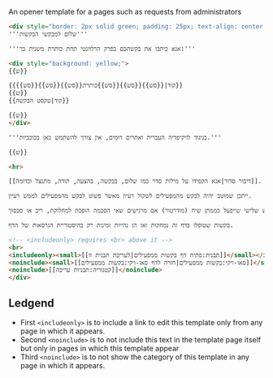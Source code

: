 An opener template for a pages such as requests from administrators

```html
<div style="border: 2px solid green; padding: 25px; text-align: center; font-size: 18px">
'''שלום למבקשי הבקשות'''

'''אנא כיתבו את בקשתכם בפרק הרלוונטי תחת כותרת משנית כך:'''

<div style="background: yellow;">
{{ש}}

{{קוד|{{סש}}{{סש}}{{סש}}כותרת{{סש}}{{סש}}{{סש}}}}
{{ש}}
{{קוד|טקסט הבקשה}}

{{ש}}
</div>

'''בניגוד לויקיפדיה העברית ואתרים דומים, אין צורך להשתמש כאן בכוכביות.'''

{{ש}}

<hr>

[[דיבור סדור|אנא הקפידו על מילות סדר כמו שלום, בבקשה, בהצעה, תודה, מתנצל וכדומה]]. 

ייתכן שמוטב יהיה לבקש מהמפעילים לשקול רעיון מאשר פשוט לבקש מהמפעילים לממש רעיון. 

אפשר לנהל דיונים בדף זה אך מומלץ לשמור על אורך סביר ולערב משתמש שלישי שייפעל כממתן שיח (מודרטור) אם מרגישים שאי הסכמה הופכת למחלוקת, ריב או סכסוך.

בקשות שטופלו בדף זה נמחקות ואז הן נהייות זמינות רק בהיסטוריית הגרסאות של הדף.

<!-- <includeonly> requires <br> above it -->
<br>
<includeonly><small>[[תבנית:פתיח דף בקשות ממפעילים|לעריכת תבנית זו]]</small></includeonly>
<noinclude><small>[[סאו-ויקי:בקשות ממפעילים|חזרה לדף סאו-ויקי:בקשות ממפעילים]]</small></noinclude>
<noinclude>[[קטגוריה:תבניות עריכה]]</noinclude>
</div>
```

## Ledgend

* First `<includeonly>` is to include a link to edit this template only from any page in which it appears.
* Second `<noinclude>` is to not include this text in the template page itself but only in pages in which this template appear
* Third `<noinclude>` is to not show the category of this template in any page in which it appears.
